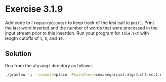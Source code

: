 # Exercise 3.1.9

Add code to `FrequencyCounter` to keep track of the *last* call to `put()`.
Print the last word inserted and the number of words that were processed in
the input stream prior to this insertion. Run your program for `tale.txt` with
length cutoffs of `1`, `8`, and `10`.

## Solution

Run from the `algs4sgt` directory as follows:

```bash
./gradlew -q --console=plain -PmainClass=com.segarciat.algs4.ch3.sec1.ex09.FrequencyCounter run --args='1' < app/algs4-data/tale.txt
```